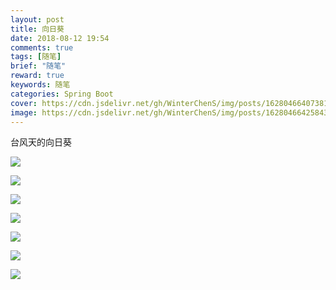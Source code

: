 ```yaml
---
layout: post
title: 向日葵
date: 2018-08-12 19:54
comments: true
tags: [随笔]
brief: "随笔"
reward: true
keywords: 随笔
categories: Spring Boot
cover: https://cdn.jsdelivr.net/gh/WinterChenS/img/posts/1628046640738198.jpg
image: https://cdn.jsdelivr.net/gh/WinterChenS/img/posts/1628046642584319.jpg
---
```


台风天的向日葵

![](https://cdn.jsdelivr.net/gh/WinterChenS/img/posts/1628046644425654.jpg)

![](https://cdn.jsdelivr.net/gh/WinterChenS/img/posts/1628046646280274.jpg)

![](https://cdn.jsdelivr.net/gh/WinterChenS/img/posts/1628046646700905.jpg)

![](https://cdn.jsdelivr.net/gh/WinterChenS/img/posts/1628046647490901.jpg)

![](https://cdn.jsdelivr.net/gh/WinterChenS/img/posts/1628046648249786.jpg)

![](https://cdn.jsdelivr.net/gh/WinterChenS/img/posts/1628046648922345.jpg)

![](https://cdn.jsdelivr.net/gh/WinterChenS/img/posts/1628046649741419.jpg)

